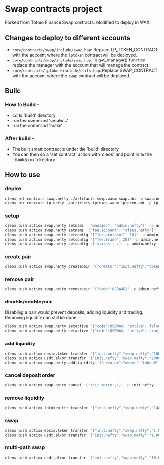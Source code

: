# Swap contracts project

Forked from Totoro Finance Swap contracts. Modified to deploy in WAX.

## Changes to deploy to different accounts

- `core/contracts/swap/include/swap.hpp`: Replace LP_TOKEN_CONTRACT with the account where the `lptoken` contract will be deployed.
- `core/contracts/swap/include/swap.hpp`: In get_manager() function replace the manager with the account that will manage the contract.
- `core/contracts/lptoken/include/utils.hpp`: Replace SWAP_CONTRACT with the account where the `swap` contract will be deployed.

## Build

### How to Build -

- cd to 'build' directory
- run the command 'cmake ..'
- run the command 'make'

### After build -

- The built smart contract is under the 'build' directory
- You can then do a 'set contract' action with 'cleos' and point in to the './build/xxx' directory

## How to use

### deploy

```bash
cleos set contract swap.nefty ./artifacts swap.wasm swap.abi -p swap.nefty@active
cleos set contract lp.nefty ./artifacts lptoken.wasm lptoken.abi -p lp.nefty@active
```

### setup

```bash
cleos push action swap.nefty setname '["manager", "admin.nefty"]' -p admin.nefty
cleos push action swap.nefty setname '["fee.account", "sfees.nefty"]' -p admin.nefty
cleos push action swap.nefty setconfig '["fee.protocol", 10]' -p admin.nefty
cleos push action swap.nefty setconfig '["fee.trade", 20]' -p admin.nefty
cleos push action swap.nefty setconfig '["status", 1]' -p admin.nefty
```

### create pair

```bash
cleos push action swap.nefty createpair '{"creator":"init.nefty","token0":{"contract":"eosio.token","sym":"8,WAX"},"token1":{"contract":"usdt.alcor","sym":"4,USDT"}}' -p init.nefty
```

### remove pair

```bash
cleos push action swap.nefty removepair '{"code":USDWAX}' -p admin.nefty
```

### disable/enable pair

Disabling a pair would prevent deposits, adding liquidity and trading. Removing liquidity can still be done.

```bash
cleos push action swap.nefty setactive '{"code":USDWAX, "active": false}' -p admin.nefty
cleos push action swap.nefty setactive '{"code":USDWAX, "active": true}' -p admin.nefty
```

### add liquidity

```bash
cleos push action eosio.token transfer '["init.nefty","swap.nefty","1000.00000000 WAX","deposit_to_pair:8,WAX@eosio.token4,USDT@testbagzbag1-usdt.alcor"]' -p init.nefty
cleos push action usdt.alcor transfer '["init.nefty","swap.nefty","2000.0000 USDT","deposit_to_pair:8,WAX@eosio.token4,USDT@testbagzbag1-usdt.alcor"]' -p init.nefty
cleos push action swap.nefty addliquidity '{"creator":"owner","token0":{"contract":"eosio.token","sym":"8,WAX"},"token1":{"contract":"usdt.alcor","sym":"4,USDT"}}' -p init.nefty
```

### cancel deposit order

```bash
cleos push action swap.nefty cancel '["init.nefty",1]' -p init.nefty
```

### remove liquidity

```bash
cleos push action lptoken.ttr transfer '["init.nefty","swap.nefty","14832396 USDWAX",""]' -p init.nefty
```

### swap

```bash
cleos push action eosio.token transfer '["init.nefty","swap.nefty","1.00000000 WAX","swap:USDWAX"]' -p init.nefty
cleos push action usdt.alcor transfer '["init.nefty","swap.nefty","1.0000 USDT","swap:USDWAX"]' -p init.nefty
```

### multi-path swap

```bash
cleos push action usdt.alcor transfer '["init.nefty","swap.nefty","10.0000 USDT","swap:NEFWAX-USDWAX"]' -p init.nefty
```

